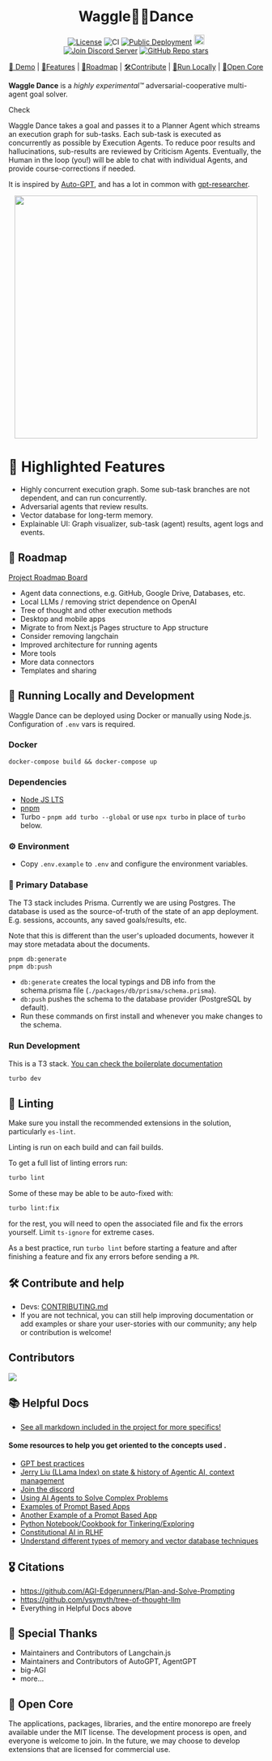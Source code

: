 <h1 align="center">Waggle🐝💃Dance</h1>

<div align="center">

[![License](https://img.shields.io/badge/license-MIT-green)](LICENSE)
![CI](https://github.com/agi-merge/waggle-dance/actions/workflows/ci.yml/badge.svg?event=push)
[![Public Deployment](https://img.shields.io/badge/Demo-waggledance.ai-blue?style=flat&logo=world&logoColor=white)](https://waggledance.ai)
<a href="https://vercel.com/new/clone?repository-url=https%3A%2F%2Fgithub.com%2Fagi-merge%2Fwaggle-dance&env=OPENAI_API_KEY&project-name=waggle-dance&repository-name=waggle-dance" alt="Deploy with Vercel"><img src="https://vercel.com/button" height="20" /></a>
<br/>
[![Join Discord Server](https://dcbadge.vercel.app/api/server/Rud2fR3hAX?style=flat)](https://discord.com/invite/Rud2fR3hAX)
[![GitHub Repo stars](https://img.shields.io/github/stars/agi-merge/waggle-dance?style=social)](https://github.com/agi-merge/waggle-dance)

</div>

<p align="center">
  <a href="https://www.waggledance.ai">🍯 Demo<a> |
  <a href="#🦚-highlighted-features">🦚Features</a> |
  <a href="#📍-roadmap">📍Roadmap</a> |
  <a href="#🛠️-contribute-and-help">🛠️Contribute</a> |
  <a href="#🏃-running-locally-and-development">🏃Run Locally</a> |
  <a href="#🌺-open-core">🌺Open Core</a>
</p>

**Waggle Dance** is a _highly experimental™️_ adversarial-cooperative multi-agent goal solver.

Check

Waggle Dance takes a goal and passes it to a Planner Agent which streams an execution graph for sub-tasks. Each sub-task is executed as concurrently as possible by Execution Agents. To reduce poor results and hallucinations, sub-results are reviewed by Criticism Agents. Eventually, the Human in the loop (you!) will be able to chat with individual Agents, and provide course-corrections if needed.

It is inspired by [Auto-GPT](https://github.com/Significant-Gravitas/Auto-GPT), and has a lot in common with [gpt-researcher](https://github.com/assafelovic/gpt-researcher).

<div align="center">

<img src="https://github.com/agi-merge/waggle-dance/assets/906671/1f868edc-0ada-4576-9798-95dbbae6ffb2" height="480" />

</div>

# 🦚 Highlighted Features

- Highly concurrent execution graph. Some sub-task branches are not dependent, and can run concurrently.
- Adversarial agents that review results.
- Vector database for long-term memory.
- Explainable UI: Graph visualizer, sub-task (agent) results, agent logs and events.

## 📍 Roadmap

[Project Roadmap Board](https://github.com/orgs/agi-merge/projects/1/views/1)

- Agent data connections, e.g. GitHub, Google Drive, Databases, etc.
- Local LLMs / removing strict dependence on OpenAI
- Tree of thought and other execution methods
- Desktop and mobile apps
- Migrate to from Next.js Pages structure to App structure
- Consider removing langchain
- Improved architecture for running agents
- More tools
- More data connectors
- Templates and sharing

## 🏃 Running Locally and Development

Waggle Dance can be deployed using Docker or manually using Node.js. Configuration of `.env` vars is required.

### Docker

`docker-compose build && docker-compose up`

### Dependencies

- [Node JS LTS](https://nodejs.org/en)
- [pnpm](https://pnpm.io/installation)
- Turbo - `pnpm add turbo --global` or use `npx turbo` in place of `turbo` below.

### ⚙️ Environment

- Copy `.env.example` to `.env` and configure the environment variables.

### 🐘 Primary Database

The T3 stack includes Prisma. Currently we are using Postgres. The database is used as the source-of-truth of the state of an app deployment. E.g. sessions, accounts, any saved goals/results, etc.

Note that this is different than the user's uploaded documents, however it may store metadata about the documents.

```bash
pnpm db:generate
pnpm db:push
```

- `db:generate` creates the local typings and DB info from the schema.prisma file (`./packages/db/prisma/schema.prisma`).
- `db:push` pushes the schema to the database provider (PostgreSQL by default).
- Run these commands on first install and whenever you make changes to the schema.

### Run Development

This is a T3 stack. [You can check the boilerplate documentation](/docs/create-t3-boilerplate.md)

```bash
turbo dev
```

## 🦑 Linting

Make sure you install the recommended extensions in the solution, particularly `es-lint`.

Linting is run on each build and can fail builds.

To get a full list of linting errors run:

```bash
turbo lint
```

Some of these may be able to be auto-fixed with:

```bash
turbo lint:fix
```

for the rest, you will need to open the associated file and fix the errors yourself. Limit `ts-ignore` for extreme cases.

As a best practice, run `turbo lint` before starting a feature and after finishing a feature and fix any errors before sending a `PR`.

## 🛠️ Contribute and help

- Devs: [CONTRIBUTING.md](CONTRIBUTING.md)
- If you are not technical, you can still help improving documentation or add examples or share your user-stories with our community; any help or contribution is welcome!

## Contributors

<a href="https://github.com/agi-merge/waggle-dance/graphs/contributors">
  <img src="https://contrib.rocks/image?repo=agi-merge/waggle-dance&max=100&columns=5" />
</a>

## 📚 Helpful Docs

- [See all markdown included in the project for more specifics!](https://github.com/search?q=repo%3Aagi-merge%2Fwaggle-dance+path%3A*.md&type=code)

#### Some resources to help you get oriented to the concepts used .

- [GPT best practices](https://platform.openai.com/docs/guides/gpt-best-practices)
- [Jerry Liu (LLama Index) on state & history of Agentic AI, context management](https://podcasts.apple.com/us/podcast/the-twiml-ai-podcast-formerly-this-week-in-machine/id1116303051?i=1000612216800)
- [Join the discord](https://discord.gg/Rud2fR3hAX)
- [Using AI Agents to Solve Complex Problems](https://haystack.deepset.ai/blog/introducing-haystack-agents)
- [Examples of Prompt Based Apps](https://chatgpt-prompt-apps.com/)
- [Another Example of a Prompt Based App](https://github.com/Significant-Gravitas/Auto-GPT)
- [Python Notebook/Cookbook for Tinkering/Exploring](https://github.com/openai/openai-cookbook/blob/main/apps/chatbot-kickstarter/powering_your_products_with_chatgpt_and_your_data.ipynb)
- [Constitutional AI in RLHF](https://astralcodexten.substack.com/p/constitutional-ai-rlhf-on-steroids)
- [Understand different types of memory and vector database techniques](https://www.pinecone.io/learn/hnsw/)

## 🎖️ Citations

- https://github.com/AGI-Edgerunners/Plan-and-Solve-Prompting
- https://github.com/ysymyth/tree-of-thought-llm
- Everything in Helpful Docs above

## 🤗 Special Thanks

- Maintainers and Contributors of Langchain.js
- Maintainers and Contributors of AutoGPT, AgentGPT
- big-AGI
- more...

## 🌺 Open Core

The applications, packages, libraries, and the entire monorepo are freely available under the MIT license. The development process is open, and everyone is welcome to join. In the future, we may choose to develop extensions that are licensed for commercial use.
